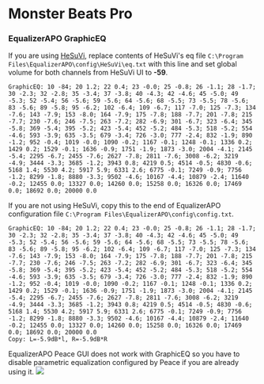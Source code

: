# Monster Beats Pro
### EqualizerAPO GraphicEQ
If you are using [HeSuVi](https://sourceforge.net/projects/hesuvi/), replace contents of HeSuVi's eq file `C:\Program Files\EqualizerAPO\config\HeSuVi\eq.txt` with this line and set global volume for both channels from HeSuVi UI to **-59**.
```
GraphicEQ: 10 -84; 20 1.2; 22 0.4; 23 -0.0; 25 -0.8; 26 -1.1; 28 -1.7; 30 -2.3; 32 -2.8; 35 -3.4; 37 -3.8; 40 -4.3; 42 -4.6; 45 -5.0; 49 -5.3; 52 -5.4; 56 -5.6; 59 -5.6; 64 -5.6; 68 -5.5; 73 -5.5; 78 -5.6; 83 -5.6; 89 -5.8; 95 -6.2; 102 -6.4; 109 -6.7; 117 -7.0; 125 -7.3; 134 -7.6; 143 -7.9; 153 -8.0; 164 -7.9; 175 -7.8; 188 -7.7; 201 -7.8; 215 -7.7; 230 -7.6; 246 -7.5; 263 -7.2; 282 -6.9; 301 -6.7; 323 -6.4; 345 -5.8; 369 -5.4; 395 -5.2; 423 -5.4; 452 -5.2; 484 -5.3; 518 -5.2; 554 -4.6; 593 -3.9; 635 -3.5; 679 -3.4; 726 -3.0; 777 -2.4; 832 -1.9; 890 -1.2; 952 -0.4; 1019 -0.0; 1090 -0.2; 1167 -0.1; 1248 -0.1; 1336 0.2; 1429 0.2; 1529 -0.1; 1636 -0.9; 1751 -1.9; 1873 -3.0; 2004 -4.1; 2145 -5.4; 2295 -6.7; 2455 -7.6; 2627 -7.8; 2811 -7.6; 3008 -6.2; 3219 -4.9; 3444 -3.3; 3685 -1.2; 3943 0.8; 4219 0.5; 4514 -0.5; 4830 -0.6; 5168 1.4; 5530 4.2; 5917 5.9; 6331 2.6; 6775 -0.1; 7249 -0.9; 7756 -1.2; 8299 -1.8; 8880 -3.3; 9502 -4.6; 10167 -4.4; 10879 -2.4; 11640 -0.2; 12455 0.0; 13327 0.0; 14260 0.0; 15258 0.0; 16326 0.0; 17469 0.0; 18692 0.0; 20000 0.0
```
If you are not using HeSuVi, copy this to the end of EqualizerAPO configuration file `C:\Program Files\EqualizerAPO\config\config.txt`.
```
GraphicEQ: 10 -84; 20 1.2; 22 0.4; 23 -0.0; 25 -0.8; 26 -1.1; 28 -1.7; 30 -2.3; 32 -2.8; 35 -3.4; 37 -3.8; 40 -4.3; 42 -4.6; 45 -5.0; 49 -5.3; 52 -5.4; 56 -5.6; 59 -5.6; 64 -5.6; 68 -5.5; 73 -5.5; 78 -5.6; 83 -5.6; 89 -5.8; 95 -6.2; 102 -6.4; 109 -6.7; 117 -7.0; 125 -7.3; 134 -7.6; 143 -7.9; 153 -8.0; 164 -7.9; 175 -7.8; 188 -7.7; 201 -7.8; 215 -7.7; 230 -7.6; 246 -7.5; 263 -7.2; 282 -6.9; 301 -6.7; 323 -6.4; 345 -5.8; 369 -5.4; 395 -5.2; 423 -5.4; 452 -5.2; 484 -5.3; 518 -5.2; 554 -4.6; 593 -3.9; 635 -3.5; 679 -3.4; 726 -3.0; 777 -2.4; 832 -1.9; 890 -1.2; 952 -0.4; 1019 -0.0; 1090 -0.2; 1167 -0.1; 1248 -0.1; 1336 0.2; 1429 0.2; 1529 -0.1; 1636 -0.9; 1751 -1.9; 1873 -3.0; 2004 -4.1; 2145 -5.4; 2295 -6.7; 2455 -7.6; 2627 -7.8; 2811 -7.6; 3008 -6.2; 3219 -4.9; 3444 -3.3; 3685 -1.2; 3943 0.8; 4219 0.5; 4514 -0.5; 4830 -0.6; 5168 1.4; 5530 4.2; 5917 5.9; 6331 2.6; 6775 -0.1; 7249 -0.9; 7756 -1.2; 8299 -1.8; 8880 -3.3; 9502 -4.6; 10167 -4.4; 10879 -2.4; 11640 -0.2; 12455 0.0; 13327 0.0; 14260 0.0; 15258 0.0; 16326 0.0; 17469 0.0; 18692 0.0; 20000 0.0
Copy: L=-5.9dB*l, R=-5.9dB*R
```
EqualizerAPO Peace GUI does not work with GraphicEQ so you have to disable parametric equalization configured by Peace if you are already using it.
![](https://raw.githubusercontent.com/jaakkopasanen/AutoEq/master/results/Innerfidelity%202017/innerfidelity/onear/Monster%20Beats%20Pro/Monster%20Beats%20Pro.png)

